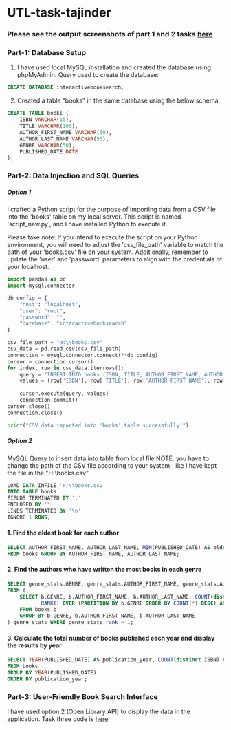 # UTL-task-tajinder

### Please see the output screenshots of part 1 and 2 tasks [here](https://github.com/tajindersingh161/UTL-task-tajinder/blob/69ec1cf40dc78640074afba63dd2e4f973b4e4e3/Output%20Screenshots-%20Interactive%20Book%20Search%20Part1-2%20plus%20documentation.pdf)

### Part-1: Database Setup

1.	I have used local MySQL installation and created the database using phpMyAdmin.
Query used to create the database:

```sql
CREATE DATABASE interactivebooksearch;
```

2.	Created a table “books” in the same database using the below schema.
```sql
CREATE TABLE books (
    ISBN VARCHAR(15),
    TITLE VARCHAR(100),
    AUTHOR_FIRST_NAME VARCHAR(50),
    AUTHOR_LAST_NAME VARCHAR(50),
    GENRE VARCHAR(50),
    PUBLISHED_DATE DATE
);
```

### Part-2: Data Injection and SQL Queries

##### Option 1	
I crafted a Python script for the purpose of importing data from a CSV file into the 'books' table on my local server. This script is named 'script_new.py', and I have installed Python to execute it.

Please take note: If you intend to execute the script on your Python environment, you will need to adjust the 'csv_file_path' variable to match the path of your 'books.csv' file on your system. Additionally, remember to update the 'user' and 'password' parameters to align with the credentials of your localhost.

```python
import pandas as pd
import mysql.connector

db_config = {
    "host": "localhost",
    "user": "root",
    "password": "",
    "database": "interactivebooksearch"
}

csv_file_path = "H:\\books.csv"
csv_data = pd.read_csv(csv_file_path)
connection = mysql.connector.connect(**db_config)
cursor = connection.cursor()
for index, row in csv_data.iterrows():
    query = "INSERT INTO books (ISBN, TITLE, AUTHOR_FIRST_NAME, AUTHOR_LAST_NAME, GENRE, PUBLISHED_DATE) VALUES (%s, %s, %s, %s, %s, %s)"
    values = (row['ISBN'], row['TITLE'], row['AUTHOR FIRST NAME'], row['AUTHOR LAST NAME'], row['GENRE'], row['PUBLISHED DATE'])
    
    cursor.execute(query, values)
    connection.commit()
cursor.close()
connection.close()

print("CSV data imported into 'books' table successfully!")
```

##### Option 2
MySQL Query to insert data into table from local file
NOTE: you have to change the path of the CSV file according to your system- like I have kept the file in the "H:\\books.csv"

```sql
LOAD DATA INFILE 'H:\\books.csv'
INTO TABLE books
FIELDS TERMINATED BY ','
ENCLOSED BY '"'
LINES TERMINATED BY '\n'
IGNORE 1 ROWS;
```

#### 1. Find the oldest book for each author 
```sql
SELECT AUTHOR_FIRST_NAME, AUTHOR_LAST_NAME, MIN(PUBLISHED_DATE) AS oldest_book_date
FROM books GROUP BY AUTHOR_FIRST_NAME, AUTHOR_LAST_NAME;
```

#### 2. Find the authors who have written the most books in each genre
```sql
SELECT genre_stats.GENRE, genre_stats.AUTHOR_FIRST_NAME, genre_stats.AUTHOR_LAST_NAME, genre_stats.book_count
FROM (
    SELECT b.GENRE, b.AUTHOR_FIRST_NAME, b.AUTHOR_LAST_NAME, COUNT(distinct ISBN) AS book_count,
           RANK() OVER (PARTITION BY b.GENRE ORDER BY COUNT(*) DESC) AS rank
    FROM books b
    GROUP BY b.GENRE, b.AUTHOR_FIRST_NAME, b.AUTHOR_LAST_NAME
) genre_stats WHERE genre_stats.rank = 1;
```

#### 3. Calculate the total number of books published each year and display the results by year
```sql
SELECT YEAR(PUBLISHED_DATE) AS publication_year, COUNT(distinct ISBN) AS book_count
FROM books
GROUP BY YEAR(PUBLISHED_DATE)
ORDER BY publication_year;
```

### Part-3: User-Friendly Book Search Interface
I have used option 2 (Open Library API) to display the data in the application.  Task three code is [here](https://github.com/tajindersingh161/UTL-task-tajinder/tree/main/task3)

